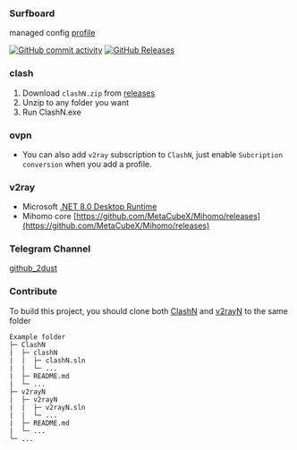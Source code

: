 ### Surfboard
managed config [profile](https://raw.githubusercontent.com/nthtosay1/conf/main/surfboard/profile)

[![GitHub commit activity](https://img.shields.io/github/commit-activity/m/2dust/clashn)](https://github.com/2dust/clashn/commits/master)
[![GitHub Releases](https://img.shields.io/github/downloads/2dust/clashn/latest/total?logo=github)](https://github.com/2dust/clashn/releases)
  
### clash
1. Download `clashN.zip` from [releases](https://github.com/2dust/clashN/releases)
2. Unzip to any folder you want
3. Run ClashN.exe



### ovpn

- You can also add `v2ray` subscription to `ClashN`, just enable `Subcription conversion` when you add a profile.



### v2ray
- Microsoft [.NET 8.0 Desktop Runtime](https://dotnet.microsoft.com/en-us/download/dotnet/8.0/runtime) 
- Mihomo core [https://github.com/MetaCubeX/Mihomo/releases](https://github.com/MetaCubeX/Mihomo/releases)



### Telegram Channel
[github_2dust](https://t.me/github_2dust)



### Contribute

To build this project, you should clone both [ClashN](https://github.com/2dust/clashN) and [v2rayN](https://github.com/2dust/v2rayN) to the same folder
```
Example folder
├─ ClashN
|  ├─ clashN
|  |  ├─ clashN.sln
|  |  └─ ...
|  ├─ README.md
|  └─ ...
├─ v2rayN
|  ├─ v2rayN
|  |  ├─ v2rayN.sln
|  |  └─ ...
|  ├─ README.md
|  └─ ...
└─ ...
```
